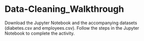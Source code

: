 # Data-Cleaning_Walkthrough

Download the Jupyter Notebook and the accompanying datasets (diabetes.csv and employees.csv). Follow the steps in the Jupyter Notebook to complete the activity.
